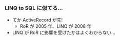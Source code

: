 ### LINQ to SQL に似てる...

* てか ActiveRecord が先! <!-- .element: class="fragment" data-fragment-index="1" -->
  - RoR が 2005 年、LINQ が 2008 年 <!-- .element: class="fragment" data-fragment-index="1" -->
* LINQ が RoR に影響を受けたかはよくわからない... <!-- .element: class="fragment" data-fragment-index="3" -->
